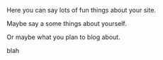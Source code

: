 Here you can say lots of fun things about your site.

Maybe say a some things about yourself.

Or maybe what you plan to blog about.

blah
